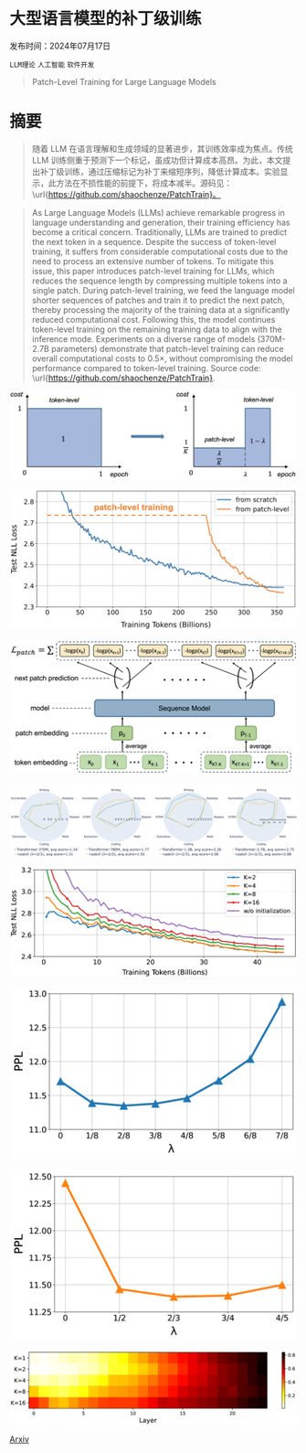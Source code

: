 # 大型语言模型的补丁级训练

发布时间：2024年07月17日

`LLM理论` `人工智能` `软件开发`

> Patch-Level Training for Large Language Models

# 摘要

> 随着 LLM 在语言理解和生成领域的显著进步，其训练效率成为焦点。传统 LLM 训练侧重于预测下一个标记，虽成功但计算成本高昂。为此，本文提出补丁级训练，通过压缩标记为补丁来缩短序列，降低计算成本。实验显示，此方法在不损性能的前提下，将成本减半。源码见：\url{https://github.com/shaochenze/PatchTrain}。

> As Large Language Models (LLMs) achieve remarkable progress in language understanding and generation, their training efficiency has become a critical concern. Traditionally, LLMs are trained to predict the next token in a sequence. Despite the success of token-level training, it suffers from considerable computational costs due to the need to process an extensive number of tokens. To mitigate this issue, this paper introduces patch-level training for LLMs, which reduces the sequence length by compressing multiple tokens into a single patch. During patch-level training, we feed the language model shorter sequences of patches and train it to predict the next patch, thereby processing the majority of the training data at a significantly reduced computational cost. Following this, the model continues token-level training on the remaining training data to align with the inference mode. Experiments on a diverse range of models (370M-2.7B parameters) demonstrate that patch-level training can reduce overall computational costs to 0.5$\times$, without compromising the model performance compared to token-level training. Source code: \url{https://github.com/shaochenze/PatchTrain}.

![大型语言模型的补丁级训练](../../../paper_images/2407.12665/intro.png)

![大型语言模型的补丁级训练](../../../paper_images/2407.12665/loss.png)

![大型语言模型的补丁级训练](../../../paper_images/2407.12665/model.png)

![大型语言模型的补丁级训练](../../../paper_images/2407.12665/mtbench.png)

![大型语言模型的补丁级训练](../../../paper_images/2407.12665/x1.png)

![大型语言模型的补丁级训练](../../../paper_images/2407.12665/x2.png)

![大型语言模型的补丁级训练](../../../paper_images/2407.12665/x3.png)

![大型语言模型的补丁级训练](../../../paper_images/2407.12665/x4.png)

[Arxiv](https://arxiv.org/abs/2407.12665)